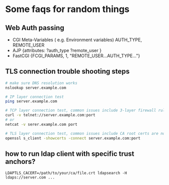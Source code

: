 # Some faqs for random things

## Web Auth passing

* CGI        Meta-Variables ( e.g. Environment variables) AUTH_TYPE, REMOTE_USER
* AJP        {attributes: ?auth_type ?remote_user }
* FastCGI    {FCGI_PARAMS,          1, "REMOTE_USER...AUTH_TYPE..."}

## TLS connection trouble shooting steps

```bash
# make sure DNS resolution works
nslookup server.example.com

# IP layer connection test
ping server.example.com

# TCP layer connection test, common issues include 3-layer firewall rules
curl -v telnet://server.example.com:port
# or
netcat -v serer.example.com port

# TLS layer connection test, common issues include CA root certs are not installed on client side.
openssl s_client -showcerts -connect server.example.com:port

```

## how to run ldap client with specific trust anchors?
```
LDAPTLS_CACERT=/path/to/your/ca/file.crt ldapsearch -H ldaps://server.com ...
```
